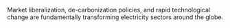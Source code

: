 Market liberalization, de-carbonization policies, and rapid technological change are fundamentally transforming electricity sectors around the globe.
